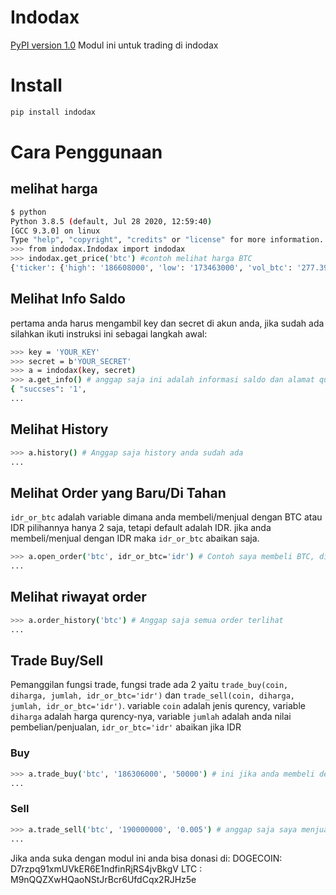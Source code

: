 # Indodax
[PyPI version 1.0](https://pypi.org/project/indodax/1.0/)
Modul ini untuk trading di indodax

# Install
```sh
pip install indodax
```
# Cara Penggunaan
  ## melihat harga

  ```sh
  $ python
  Python 3.8.5 (default, Jul 28 2020, 12:59:40) 
  [GCC 9.3.0] on linux
  Type "help", "copyright", "credits" or "license" for more information.
  >>> from indodax.Indodax import indodax
  >>> indodax.get_price('btc') #contoh melihat harga BTC
  {'ticker': {'high': '186608000', 'low': '173463000', 'vol_btc': '277.39109788', 'vol_idr': '49592483275', 'last':   '186306000', 'buy': '186305000', 'sell': '186306000', 'server_time': 1603298398}}
  ```
  
  ## Melihat Info Saldo
  pertama anda harus mengambil key dan secret di akun anda, jika sudah ada silahkan ikuti instruksi ini sebagai langkah awal:

  ```sh
  >>> key = 'YOUR_KEY'
  >>> secret = b'YOUR_SECRET'
  >>> a = indodax(key, secret)
  >>> a.get_info() # anggap saja ini adalah informasi saldo dan alamat qurenncy anda
  { "succses": '1',
  ...
  ```
  
  ## Melihat History
  ```sh
  >>> a.history() # Anggap saja history anda sudah ada
  ...
  ```
  
  ## Melihat Order yang Baru/Di Tahan
  ```idr_or_btc``` adalah variable dimana anda membeli/menjual dengan BTC atau IDR pilihannya hanya 2 saja, tetapi default   adalah IDR. jika anda membeli/menjual dengan IDR maka ```idr_or_btc``` abaikan saja.
  ```sh
  >>> a.open_order('btc', idr_or_btc='idr') # Contoh saya membeli BTC, disini anda akn melihat order id anda
  ...
  ```

  ## Melihat riwayat order
  ```sh
  >>> a.order_history('btc') # Anggap saja semua order terlihat
  ...
  ```
  ## Trade Buy/Sell
  Pemanggilan fungsi trade, fungsi trade ada 2 yaitu ```trade_buy(coin, diharga, jumlah, idr_or_btc='idr')``` dan ```trade_sell(coin, diharga, jumlah, idr_or_btc='idr')```. variable ```coin``` adalah jenis qurency, variable ```diharga``` adalah harga qurency-nya, variable ```jumlah``` adalah anda nilai pembelian/penjualan, ```idr_or_btc='idr'``` abaikan jika IDR
   ### Buy
    
   ```sh
   >>> a.trade_buy('btc', '186306000', '50000') # ini jika anda membeli dengan IDR
   ...
   ```
    
   ### Sell
    
   ```sh
   >>> a.trade_sell('btc', '190000000', '0.005') # anggap saja saya menjual BTC di harga 190Juta
   ...
   ```
  

Jika anda suka dengan modul ini anda bisa donasi di:
DOGECOIN: D7rzpq91xmUVkER6E1ndfinRjRS4jvBkgV
LTC     : M9nQQZXwHQaoNStJrBcr6UfdCqx2RJHz5e
